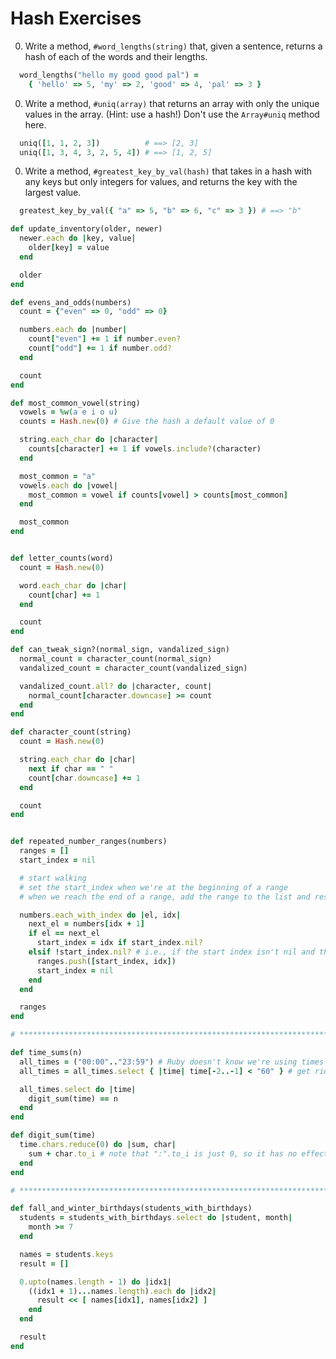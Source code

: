 # Hash Exercises

0. Write a method, `#word_lengths(string)` that, given a sentence, returns a hash of each of the words and their lengths.

  ```ruby
    word_lengths("hello my good good pal") =
      { 'hello' => 5, 'my' => 2, 'good' => 4, 'pal' => 3 }
  ```

0. Write a method, `#uniq(array)` that returns an array with only the unique values in the array. (Hint: use a hash!) Don't use the `Array#uniq` method here.

  ```ruby
    uniq([1, 1, 2, 3])          # ==> [2, 3]
    uniq([1, 3, 4, 3, 2, 5, 4]) # ==> [1, 2, 5]
  ```

0. Write a method, `#greatest_key_by_val(hash)` that takes in a hash with any keys but only integers for values, and returns the key with the largest value.

  ```ruby
    greatest_key_by_val({ "a" => 5, "b" => 6, "c" => 3 }) # ==> "b"
  ```

```ruby
def update_inventory(older, newer)
  newer.each do |key, value|
    older[key] = value
  end

  older
end

def evens_and_odds(numbers)
  count = {"even" => 0, "odd" => 0}

  numbers.each do |number|
    count["even"] += 1 if number.even?
    count["odd"] += 1 if number.odd?
  end

  count
end

def most_common_vowel(string)
  vowels = %w(a e i o u)
  counts = Hash.new(0) # Give the hash a default value of 0

  string.each_char do |character|
    counts[character] += 1 if vowels.include?(character)
  end

  most_common = "a"
  vowels.each do |vowel|
    most_common = vowel if counts[vowel] > counts[most_common]
  end

  most_common
end


def letter_counts(word)
  count = Hash.new(0)

  word.each_char do |char|
    count[char] += 1
  end

  count
end

def can_tweak_sign?(normal_sign, vandalized_sign)
  normal_count = character_count(normal_sign)
  vandalized_count = character_count(vandalized_sign)

  vandalized_count.all? do |character, count|
    normal_count[character.downcase] >= count
  end
end

def character_count(string)
  count = Hash.new(0)

  string.each_char do |char|
    next if char == " "
    count[char.downcase] += 1
  end

  count
end


def repeated_number_ranges(numbers)
  ranges = []
  start_index = nil

  # start walking
  # set the start_index when we're at the beginning of a range
  # when we reach the end of a range, add the range to the list and reset the start_index

  numbers.each_with_index do |el, idx|
    next_el = numbers[idx + 1]
    if el == next_el
      start_index = idx if start_index.nil?
    elsif !start_index.nil? # i.e., if the start index isn't nil and the numbers switched
      ranges.push([start_index, idx])
      start_index = nil
    end
  end

  ranges
end

# ****************************************************************************

def time_sums(n)
  all_times = ("00:00".."23:59") # Ruby doesn't know we're using times so it will give us 00:60 - 00:99 also
  all_times = all_times.select { |time| time[-2..-1] < "60" } # get rid of the 00:60 - 00:99s

  all_times.select do |time|
    digit_sum(time) == n
  end
end

def digit_sum(time)
  time.chars.reduce(0) do |sum, char|
    sum + char.to_i # note that ":".to_i is just 0, so it has no effect
  end
end

# ****************************************************************************

def fall_and_winter_birthdays(students_with_birthdays)
  students = students_with_birthdays.select do |student, month|
    month >= 7
  end

  names = students.keys
  result = []

  0.upto(names.length - 1) do |idx1|
    ((idx1 + 1)...names.length).each do |idx2|
      result << [ names[idx1], names[idx2] ]
    end
  end

  result
end
```
